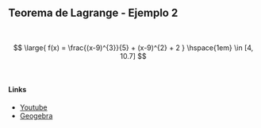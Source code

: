 ## Teorema de Lagrange - Ejemplo 2

<br>

$$
    \large{
        f(x) = \frac{(x-9)^{3}}{5} + (x-9)^{2} + 2
    }
    \hspace{1em}
    \in [4, 10.7]
$$

<br>

#### Links

- [Youtube](https://www.youtube.com/watch?v=Z2jbjdW3jvE)
- [Geogebra](https://www.geogebra.org/calculator/hdbrywkc)